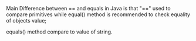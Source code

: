Main Difference between == and equals in Java is that "==" used to compare primitives while equal() method is recommended to check equality of objects value;

equals() method compare to value of string.